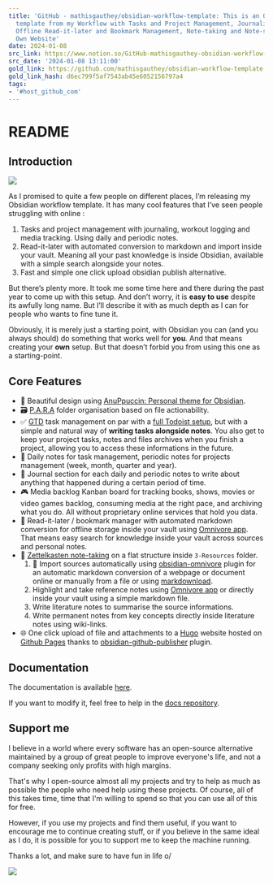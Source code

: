 ```yaml
---
title: 'GitHub - mathisgauthey/obsidian-workflow-template: This is an Obsidian vault
  template from my Workflow with Tasks and Project Management, Journaling, Media Tracking,
  Offline Read-it-later and Bookmark Management, Note-taking and Note-sharing on Your
  Own Website'
date: 2024-01-08
src_link: https://www.notion.so/GitHub-mathisgauthey-obsidian-workflow-template-This-is-an-Obsidian-vault-template-from-my-Workfl-f15f531bef244f8397d10314935ccc0e
src_date: '2024-01-08 13:11:00'
gold_link: https://github.com/mathisgauthey/obsidian-workflow-template
gold_link_hash: d6ec799f5af7543ab45e6052156797a4
tags:
- '#host_github_com'
---
```


README
======


Introduction
------------


[![](/mathisgauthey/obsidian-workflow-template/raw/main/_Media/24-01-04_15-52-03_Obsidian.png)](/mathisgauthey/obsidian-workflow-template/blob/main/_Media/24-01-04_15-52-03_Obsidian.png)


As I promised to quite a few people on different places, I’m releasing my Obsidian workflow template. It has many cool features that I’ve seen people struggling with online :


1. Tasks and project management with journaling, workout logging and media tracking. Using daily and periodic notes.
2. Read-it-later with automated conversion to markdown and import inside your vault. Meaning all your past knowledge is inside Obsidian, available with a simple search alongside your notes.
3. Fast and simple one click upload obsidian publish alternative.


But there’s plenty more. It took me some time here and there during the past year to come up with this setup. And don’t worry, it is **easy to use** despite its awfully long name. But I’ll describe it with as much depth as I can for people who wants to fine tune it.


Obviously, it is merely just a starting point, with Obsidian you can (and you always should) do something that works well for **you**. And that means creating your **own** setup. But that doesn’t forbid you from using this one as a starting-point.


Core Features
-------------


* 🎨 Beautiful design using [AnuPpuccin: Personal theme for Obsidian](https://github.com/AnubisNekhet/anuppuccin).
* 🗃️ [P.A.R.A](https://fortelabs.com/blog/para/) folder organisation based on file actionability.
* ✅ [GTD](https://gettingthingsdone.com/) task management on par with a [full Todoist setup](https://todoist.com/fr/productivity-methods/getting-things-done), but with a simple and natural way of **writing tasks alongside notes**. You also get to keep your project tasks, notes and files archives when you finish a project, allowing you to access these informations in the future.
* 📅 Daily notes for task management, periodic notes for projects management (week, month, quarter and year).
* 📓 Journal section for each daily and periodic notes to write about anything that happened during a certain period of time.
* 🎮 Media backlog Kanban board for tracking books, shows, movies or video games backlog, consuming media at the right pace, and archiving what you do. All without proprietary online services that hold you data.
* 🔗 Read-it-later / bookmark manager with automated markdown conversion for offline storage inside your vault using [Omnivore app](https://omnivore.app/). That means easy search for knowledge inside your vault across sources and personal notes.
* 📝 [Zettelkasten note-taking](https://everlaab.com/methode-zettelkasten-comment-prendre-des-notes-utiles/) on a flat structure inside `3-Resources` folder.
	1. 📎 Import sources automatically using [obsidian-omnivore](https://github.com/omnivore-app/obsidian-omnivore) plugin for an automatic markdown conversion of a webpage or document online or manually from a file or using [markdownload](https://github.com/deathau/markdownload).
	2. Highlight and take reference notes using [Omnivore app](https://omnivore.app/) or directly inside your vault using a simple markdown file.
	3. Write literature notes to summarise the source informations.
	4. Write permanent notes from key concepts directly inside literature notes using wiki-links.
* 🌐 One click upload of file and attachments to a [Hugo](https://gohugo.io/) website hosted on [Github Pages](https://pages.github.com/) thanks to [obsidian-github-publisher](https://github.com/ObsidianPublisher/obsidian-github-publisher) plugin.


Documentation
-------------


The documentation is available [here](https://mathisgauthey.github.io/obsidian-workflow-template-docs/).


If you want to modify it, feel free to help in the [docs repository](https://github.com/mathisgauthey/obsidian-workflow-template-docs).


Support me
----------


I believe in a world where every software has an open-source alternative maintained by a group of great people to improve everyone's life, and not a company seeking only profits with high margins.


That's why I open-source almost all my projects and try to help as much as possible the people who need help using these projects. Of course, all of this takes time, time that I'm willing to spend so that you can use all of this for free.


However, if you use my projects and find them useful, if you want to encourage me to continue creating stuff, or if you believe in the same ideal as I do, it is possible for you to support me to keep the machine running.


Thanks a lot, and make sure to have fun in life o/


[![](https://camo.githubusercontent.com/ce32b4940b9ebf361cfd346ba0582815846406854cd2f701c11a85cb21eaa939/68747470733a2f2f6b6f2d66692e636f6d2f696d672f676974687562627574746f6e5f736d2e737667)](https://ko-fi.com/Q5Q5DC7L4)